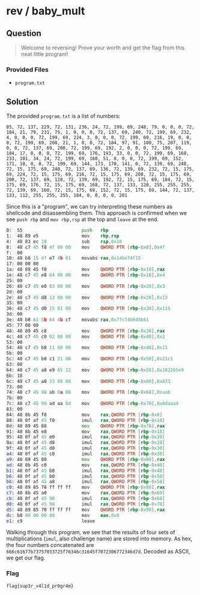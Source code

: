 # rev / baby_mult

## Question

> Welcome to reversing! Prove your worth and get the flag from this neat little program!

### Provided Files

- `program.txt`

## Solution

The provided `program.txt` is a list of numbers:

```text
85, 72, 137, 229, 72, 131, 236, 24, 72, 199, 69, 248, 79, 0, 0, 0, 72, 184, 21, 79, 231, 75, 1, 0, 0, 0, 72, 137, 69, 240, 72, 199, 69, 232, 4, 0, 0, 0, 72, 199, 69, 224, 3, 0, 0, 0, 72, 199, 69, 216, 19, 0, 0, 0, 72, 199, 69, 208, 21, 1, 0, 0, 72, 184, 97, 91, 100, 75, 207, 119, 0, 0, 72, 137, 69, 200, 72, 199, 69, 192, 2, 0, 0, 0, 72, 199, 69, 184, 17, 0, 0, 0, 72, 199, 69, 176, 193, 33, 0, 0, 72, 199, 69, 168, 233, 101, 34, 24, 72, 199, 69, 160, 51, 8, 0, 0, 72, 199, 69, 152, 171, 10, 0, 0, 72, 199, 69, 144, 173, 170, 141, 0, 72, 139, 69, 248, 72, 15, 175, 69, 240, 72, 137, 69, 136, 72, 139, 69, 232, 72, 15, 175, 69, 224, 72, 15, 175, 69, 216, 72, 15, 175, 69, 208, 72, 15, 175, 69, 200, 72, 137, 69, 128, 72, 139, 69, 192, 72, 15, 175, 69, 184, 72, 15, 175, 69, 176, 72, 15, 175, 69, 168, 72, 137, 133, 120, 255, 255, 255, 72, 139, 69, 160, 72, 15, 175, 69, 152, 72, 15, 175, 69, 144, 72, 137, 133, 112, 255, 255, 255, 184, 0, 0, 0, 0, 201
```

Since this is a "program", we can try interpreting these numbers as shellcode and disassembling them.
This approach is confirmed when we see `push rbp` and `mov rbp,rsp` at the top and `leave` at the end.

```asm
0:  55                      push   rbp
1:  48 89 e5                mov    rbp,rsp
4:  48 83 ec 18             sub    rsp,0x18
8:  48 c7 45 f8 4f 00 00    mov    QWORD PTR [rbp-0x8],0x4f
f:  00
10: 48 b8 15 4f e7 4b 01    movabs rax,0x14be74f15
17: 00 00 00
1a: 48 89 45 f0             mov    QWORD PTR [rbp-0x10],rax
1e: 48 c7 45 e8 04 00 00    mov    QWORD PTR [rbp-0x18],0x4
25: 00
26: 48 c7 45 e0 03 00 00    mov    QWORD PTR [rbp-0x20],0x3
2d: 00
2e: 48 c7 45 d8 13 00 00    mov    QWORD PTR [rbp-0x28],0x13
35: 00
36: 48 c7 45 d0 15 01 00    mov    QWORD PTR [rbp-0x30],0x115
3d: 00
3e: 48 b8 61 5b 64 4b cf    movabs rax,0x77cf4b645b61
45: 77 00 00
48: 48 89 45 c8             mov    QWORD PTR [rbp-0x38],rax
4c: 48 c7 45 c0 02 00 00    mov    QWORD PTR [rbp-0x40],0x2
53: 00
54: 48 c7 45 b8 11 00 00    mov    QWORD PTR [rbp-0x48],0x11
5b: 00
5c: 48 c7 45 b0 c1 21 00    mov    QWORD PTR [rbp-0x50],0x21c1
63: 00
64: 48 c7 45 a8 e9 65 22    mov    QWORD PTR [rbp-0x58],0x182265e9
6b: 18
6c: 48 c7 45 a0 33 08 00    mov    QWORD PTR [rbp-0x60],0x833
73: 00
74: 48 c7 45 98 ab 0a 00    mov    QWORD PTR [rbp-0x68],0xaab
7b: 00
7c: 48 c7 45 90 ad aa 8d    mov    QWORD PTR [rbp-0x70],0x8daaad
83: 00
84: 48 8b 45 f8             mov    rax,QWORD PTR [rbp-0x8]
88: 48 0f af 45 f0          imul   rax,QWORD PTR [rbp-0x10]
8d: 48 89 45 88             mov    QWORD PTR [rbp-0x78],rax
91: 48 8b 45 e8             mov    rax,QWORD PTR [rbp-0x18]
95: 48 0f af 45 e0          imul   rax,QWORD PTR [rbp-0x20]
9a: 48 0f af 45 d8          imul   rax,QWORD PTR [rbp-0x28]
9f: 48 0f af 45 d0          imul   rax,QWORD PTR [rbp-0x30]
a4: 48 0f af 45 c8          imul   rax,QWORD PTR [rbp-0x38]
a9: 48 89 45 80             mov    QWORD PTR [rbp-0x80],rax
ad: 48 8b 45 c0             mov    rax,QWORD PTR [rbp-0x40]
b1: 48 0f af 45 b8          imul   rax,QWORD PTR [rbp-0x48]
b6: 48 0f af 45 b0          imul   rax,QWORD PTR [rbp-0x50]
bb: 48 0f af 45 a8          imul   rax,QWORD PTR [rbp-0x58]
c0: 48 89 85 78 ff ff ff    mov    QWORD PTR [rbp-0x88],rax
c7: 48 8b 45 a0             mov    rax,QWORD PTR [rbp-0x60]
cb: 48 0f af 45 98          imul   rax,QWORD PTR [rbp-0x68]
d0: 48 0f af 45 90          imul   rax,QWORD PTR [rbp-0x70]
d5: 48 89 85 70 ff ff ff    mov    QWORD PTR [rbp-0x90],rax
dc: b8 00 00 00 00          mov    eax,0x0
e1: c9                      leave
```

Walking through this program, we see that the results of four sets of multiplications (`imul`, also challenge name) are stored into memory.
As hex, the four numbers concatenated are `666c61677b73757033725f76346c31645f7072306772346d7d`.
Decoded as ASCII, we get our flag.

### Flag

`flag{sup3r_v4l1d_pr0gr4m}`
